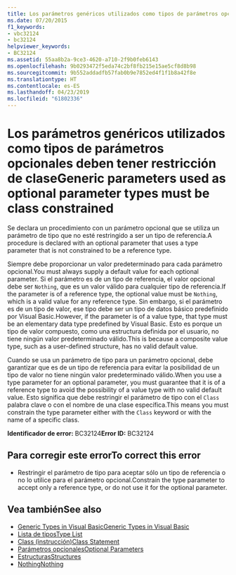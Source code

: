 ```yaml
---
title: Los parámetros genéricos utilizados como tipos de parámetros opcionales deben tener restricción de clase
ms.date: 07/20/2015
f1_keywords:
- vbc32124
- bc32124
helpviewer_keywords:
- BC32124
ms.assetid: 55aa8b2a-9ce3-4620-a710-2f9b0feb6143
ms.openlocfilehash: 9b0293472f5eda74c2bf8fb215e15ae5cf8d8b98
ms.sourcegitcommit: 9b552addadfb57fab0b9e7852ed4f1f1b8a42f8e
ms.translationtype: HT
ms.contentlocale: es-ES
ms.lasthandoff: 04/23/2019
ms.locfileid: "61802336"
---
```

# <a name="generic-parameters-used-as-optional-parameter-types-must-be-class-constrained"></a><span data-ttu-id="56abd-102">Los parámetros genéricos utilizados como tipos de parámetros opcionales deben tener restricción de clase</span><span class="sxs-lookup"><span data-stu-id="56abd-102">Generic parameters used as optional parameter types must be class constrained</span></span>
<span data-ttu-id="56abd-103">Se declara un procedimiento con un parámetro opcional que se utiliza un parámetro de tipo que no esté restringido a ser un tipo de referencia.</span><span class="sxs-lookup"><span data-stu-id="56abd-103">A procedure is declared with an optional parameter that uses a type parameter that is not constrained to be a reference type.</span></span>  
  
 <span data-ttu-id="56abd-104">Siempre debe proporcionar un valor predeterminado para cada parámetro opcional.</span><span class="sxs-lookup"><span data-stu-id="56abd-104">You must always supply a default value for each optional parameter.</span></span> <span data-ttu-id="56abd-105">Si el parámetro es de un tipo de referencia, el valor opcional debe ser `Nothing`, que es un valor válido para cualquier tipo de referencia.</span><span class="sxs-lookup"><span data-stu-id="56abd-105">If the parameter is of a reference type, the optional value must be `Nothing`, which is a valid value for any reference type.</span></span> <span data-ttu-id="56abd-106">Sin embargo, si el parámetro es de un tipo de valor, ese tipo debe ser un tipo de datos básico predefinido por Visual Basic.</span><span class="sxs-lookup"><span data-stu-id="56abd-106">However, if the parameter is of a value type, that type must be an elementary data type predefined by Visual Basic.</span></span> <span data-ttu-id="56abd-107">Esto es porque un tipo de valor compuesto, como una estructura definida por el usuario, no tiene ningún valor predeterminado válido.</span><span class="sxs-lookup"><span data-stu-id="56abd-107">This is because a composite value type, such as a user-defined structure, has no valid default value.</span></span>  
  
 <span data-ttu-id="56abd-108">Cuando se usa un parámetro de tipo para un parámetro opcional, debe garantizar que es de un tipo de referencia para evitar la posibilidad de un tipo de valor no tiene ningún valor predeterminado válido.</span><span class="sxs-lookup"><span data-stu-id="56abd-108">When you use a type parameter for an optional parameter, you must guarantee that it is of a reference type to avoid the possibility of a value type with no valid default value.</span></span> <span data-ttu-id="56abd-109">Esto significa que debe restringir el parámetro de tipo con el `Class` palabra clave o con el nombre de una clase específica.</span><span class="sxs-lookup"><span data-stu-id="56abd-109">This means you must constrain the type parameter either with the `Class` keyword or with the name of a specific class.</span></span>  
  
 <span data-ttu-id="56abd-110">**Identificador de error:** BC32124</span><span class="sxs-lookup"><span data-stu-id="56abd-110">**Error ID:** BC32124</span></span>  
  
## <a name="to-correct-this-error"></a><span data-ttu-id="56abd-111">Para corregir este error</span><span class="sxs-lookup"><span data-stu-id="56abd-111">To correct this error</span></span>  
  
- <span data-ttu-id="56abd-112">Restringir el parámetro de tipo para aceptar sólo un tipo de referencia o no lo utilice para el parámetro opcional.</span><span class="sxs-lookup"><span data-stu-id="56abd-112">Constrain the type parameter to accept only a reference type, or do not use it for the optional parameter.</span></span>  
  
## <a name="see-also"></a><span data-ttu-id="56abd-113">Vea también</span><span class="sxs-lookup"><span data-stu-id="56abd-113">See also</span></span>

- [<span data-ttu-id="56abd-114">Generic Types in Visual Basic</span><span class="sxs-lookup"><span data-stu-id="56abd-114">Generic Types in Visual Basic</span></span>](../../../visual-basic/programming-guide/language-features/data-types/generic-types.md)
- [<span data-ttu-id="56abd-115">Lista de tipos</span><span class="sxs-lookup"><span data-stu-id="56abd-115">Type List</span></span>](../../../visual-basic/language-reference/statements/type-list.md)
- [<span data-ttu-id="56abd-116">Class (instrucción)</span><span class="sxs-lookup"><span data-stu-id="56abd-116">Class Statement</span></span>](../../../visual-basic/language-reference/statements/class-statement.md)
- [<span data-ttu-id="56abd-117">Parámetros opcionales</span><span class="sxs-lookup"><span data-stu-id="56abd-117">Optional Parameters</span></span>](../../../visual-basic/programming-guide/language-features/procedures/optional-parameters.md)
- [<span data-ttu-id="56abd-118">Estructuras</span><span class="sxs-lookup"><span data-stu-id="56abd-118">Structures</span></span>](../../../visual-basic/programming-guide/language-features/data-types/structures.md)
- [<span data-ttu-id="56abd-119">Nothing</span><span class="sxs-lookup"><span data-stu-id="56abd-119">Nothing</span></span>](../../../visual-basic/language-reference/nothing.md)
